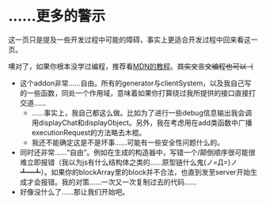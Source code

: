 # ……更多的警示

这一页只是提及一些开发过程中可能的障碍，事实上更适合开发过程中回来看这一页。

噢对了，如果你根本没学过编程，推荐看[MDN的教程](https://developer.mozilla.org/zh-CN/docs/JavaScript/Guide)。~~其实文言文编程也可以（~~

* 这个addon非常……自由。所有的generator与clientSystem，以及我自己写的一些函数，同处一个作用域，意味着如果你打算绕过我所提供的接口直接打交道……
  * ……事实上，我自己都这么做。比如为了进行一些debug信息输出我会调用displayChat和displayObject。另外，我在考虑用在add类函数中广播executionRequest的方法略去木棍。
  * 我还不能确定这是不是坏事……可能有一些安全性问题什么的。
* 同时还非常……“自由”。例如在生成的构造器中，写错一个/颠倒顺序很可能很难立即报错（我以为js有什么结构体之类的……原型链什么鬼\(ノ=Д=\)ノ┻━┻）。如果你的blockArray里的block并不合法，也直到发至server开始生成才会报错。我的对策……一次又一次复制过去的代码……
* 好像没什么了……那让我们开始吧。



